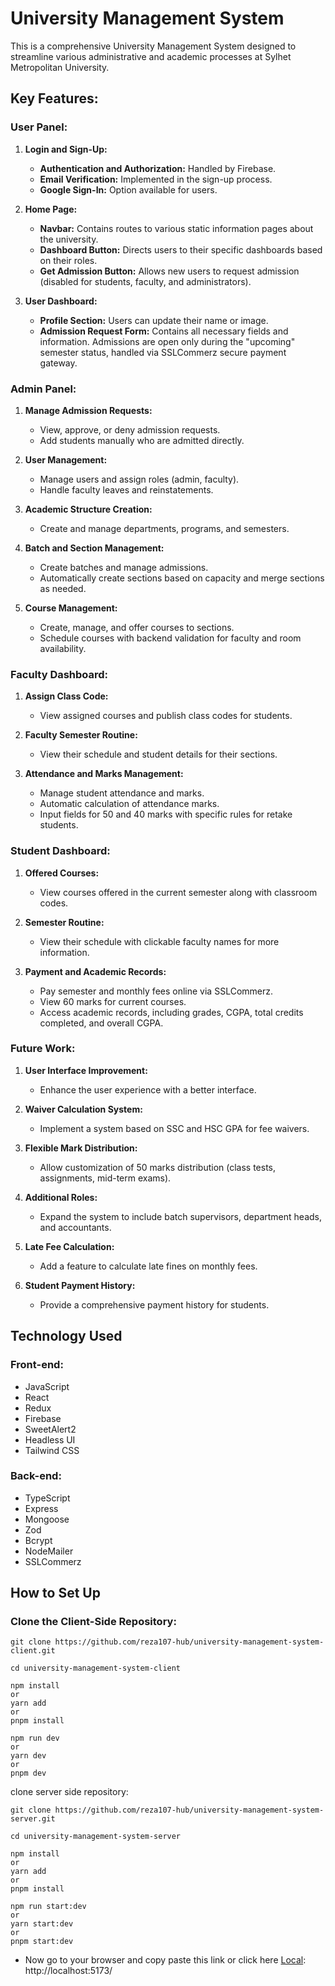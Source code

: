 # University Management System

This is a comprehensive University Management System designed to streamline various administrative and academic processes at Sylhet Metropolitan University.

## Key Features:

### User Panel:

1. **Login and Sign-Up:**
   - **Authentication and Authorization:** Handled by Firebase.
   - **Email Verification:** Implemented in the sign-up process.
   - **Google Sign-In:** Option available for users.

2. **Home Page:**
   - **Navbar:** Contains routes to various static information pages about the university.
   - **Dashboard Button:** Directs users to their specific dashboards based on their roles.
   - **Get Admission Button:** Allows new users to request admission (disabled for students, faculty, and administrators).

3. **User Dashboard:**
   - **Profile Section:** Users can update their name or image.
   - **Admission Request Form:** Contains all necessary fields and information. Admissions are open only during the "upcoming" semester status, handled via SSLCommerz secure payment gateway.

### Admin Panel:

1. **Manage Admission Requests:**
   - View, approve, or deny admission requests.
   - Add students manually who are admitted directly.

2. **User Management:**
   - Manage users and assign roles (admin, faculty).
   - Handle faculty leaves and reinstatements.

3. **Academic Structure Creation:**
   - Create and manage departments, programs, and semesters.

4. **Batch and Section Management:**
   - Create batches and manage admissions.
   - Automatically create sections based on capacity and merge sections as needed.

5. **Course Management:**
   - Create, manage, and offer courses to sections.
   - Schedule courses with backend validation for faculty and room availability.

### Faculty Dashboard:

1. **Assign Class Code:**
   - View assigned courses and publish class codes for students.

2. **Faculty Semester Routine:**
   - View their schedule and student details for their sections.

3. **Attendance and Marks Management:**
   - Manage student attendance and marks.
   - Automatic calculation of attendance marks.
   - Input fields for 50 and 40 marks with specific rules for retake students.

### Student Dashboard:

1. **Offered Courses:**
   - View courses offered in the current semester along with classroom codes.

2. **Semester Routine:**
   - View their schedule with clickable faculty names for more information.

3. **Payment and Academic Records:**
   - Pay semester and monthly fees online via SSLCommerz.
   - View 60 marks for current courses.
   - Access academic records, including grades, CGPA, total credits completed, and overall CGPA.

### Future Work:

1. **User Interface Improvement:**
   - Enhance the user experience with a better interface.

2. **Waiver Calculation System:**
   - Implement a system based on SSC and HSC GPA for fee waivers.

3. **Flexible Mark Distribution:**
   - Allow customization of 50 marks distribution (class tests, assignments, mid-term exams).

4. **Additional Roles:**
   - Expand the system to include batch supervisors, department heads, and accountants.

5. **Late Fee Calculation:**
   - Add a feature to calculate late fines on monthly fees.

6. **Student Payment History:**
   - Provide a comprehensive payment history for students.

## Technology Used

### Front-end:

- JavaScript
- React
- Redux
- Firebase
- SweetAlert2
- Headless UI
- Tailwind CSS

### Back-end:

- TypeScript
- Express
- Mongoose
- Zod
- Bcrypt
- NodeMailer
- SSLCommerz

## How to Set Up

### Clone the Client-Side Repository:

```
git clone https://github.com/reza107-hub/university-management-system-client.git

cd university-management-system-client
```
```
npm install
or
yarn add
or
pnpm install
```

```
npm run dev
or
yarn dev
or
pnpm dev
```

clone server side repository:

```
git clone https://github.com/reza107-hub/university-management-system-server.git

cd university-management-system-server
```

```
npm install
or
yarn add
or
pnpm install
```

```
npm run start:dev
or
yarn start:dev
or
pnpm start:dev
```

- Now go to your browser and copy paste this link or click here [Local](http://localhost:5173/):
  http://localhost:5173/
